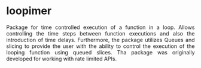 # loopimer
 <p style='text-align: justify;'>Package for time controlled execution of a function in a loop. Allows controlling the time steps between function executions and also the introduction of time delays. Furthermore, the package utilizes Queues and slicing to provide the user with the ability to control the execution of the looping function using queued slices. Tha package was originally developed for working with rate limited APIs.</p>  

